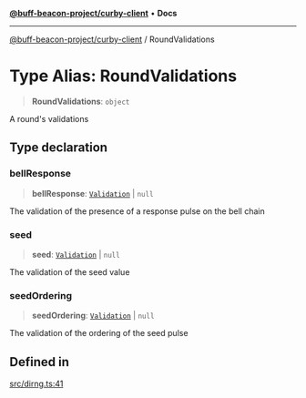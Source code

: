 [**@buff-beacon-project/curby-client**](../index.md) • **Docs**

***

[@buff-beacon-project/curby-client](../index.md) / RoundValidations

# Type Alias: RoundValidations

> **RoundValidations**: `object`

A round's validations

## Type declaration

### bellResponse

> **bellResponse**: [`Validation`](Validation.md) \| `null`

The validation of the presence of a response pulse on the bell chain

### seed

> **seed**: [`Validation`](Validation.md) \| `null`

The validation of the seed value

### seedOrdering

> **seedOrdering**: [`Validation`](Validation.md) \| `null`

The validation of the ordering of the seed pulse

## Defined in

[src/dirng.ts:41](https://github.com/buff-beacon-project/curby-js-client/blob/ab22d721ec98514e549c65f2310e066d4022d353/src/dirng.ts#L41)
